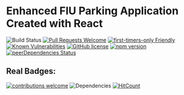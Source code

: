 # Enhanced FIU Parking Application Created with React

![Build Status](https://travis-ci.org/freeCodeCamp/freeCodeCamp.svg?branch=staging)
[![Pull Requests Welcome](https://img.shields.io/badge/PRs-welcome-brightgreen.svg?style=flat)](http://makeapullrequest.com)
[![first-timers-only Friendly](https://img.shields.io/badge/first--timers--only-friendly-blue.svg)](http://www.firsttimersonly.com/)
[![Known Vulnerabilities](https://snyk.io/test/github/freecodecamp/freecodecamp/badge.svg)](https://snyk.io/test/github/freecodecamp/freecodecamp[)
[![GitHub license](https://img.shields.io/badge/license-MIT-blue.svg)](https://github.com/facebook/react/blob/master/LICENSE) [![npm version](https://img.shields.io/npm/v/react.svg?style=flat)](https://www.npmjs.com/package/react) 
[![peerDependencies Status](https://img.shields.io/david/peer/twbs/bootstrap.svg)](https://david-dm.org/twbs/bootstrap?type=peer)

## Real Badges:

[![contributions welcome](https://img.shields.io/badge/contributions-welcome-brightgreen.svg?style=flat)](https://github.com/fiuparking/ReactAPP/issues)
![Dependencies](https://david-dm.org/fiuparking/ReactAPP.svg)
[![HitCount](http://hits.dwyl.io/fiuparking/ReactAPP.svg)](http://hits.dwyl.io/fiuparking/ReactAPP)
